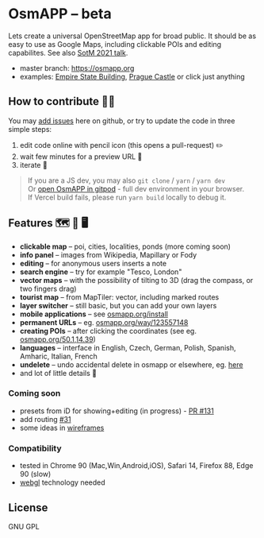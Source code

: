 # OsmAPP – beta

Lets create a universal OpenStreetMap app for broad public. It should be as easy to use as Google Maps, including clickable POIs and editing capabilites. See also [SotM 2021 talk](https://github.com/zbycz/osmapp-talk).

- master branch: https://osmapp.org
- examples: [Empire State Building](https://osmapp.org/way/34633854#17.00/40.7483/-73.9864), [Prague Castle](https://osmapp.org/relation/3312247#17.00/50.0900/14.4000) or click just anything

## How to contribute 🐱‍💻

You may [add issues](https://github.com/zbycz/osmapp/issues) here on github, or try to update the code in three simple steps:

1. edit code online with pencil icon (this opens a pull-request) ✏️
2. wait few minutes for a preview URL 💬
3. iterate 🔁

> If you are a JS dev, you may also `git clone` / `yarn` / `yarn dev` \
> Or [open OsmAPP in gitpod](https://gitpod.io/#https://github.com/zbycz/osmapp) - full dev environment in your browser. \
> If Vercel build fails, please run `yarn build` locally to debug it.

## Features 🗺 📱 🖥

* **clickable map** – poi, cities, localities, ponds (more coming soon)
* **info panel** – images from Wikipedia, Mapillary or Fody
* **editing** – for anonymous users inserts a note
* **search engine** – try for example "Tesco, London"
* **vector maps** – with the possibility of tilting to 3D (drag the compass, or two fingers drag)
* **tourist map** – from MapTiler: vector, including marked routes
* **layer switcher** – still basic, but you can add your own layers
* **mobile applications** – see [osmapp.org/install](https://osmapp.org/install)
* **permanent URLs** –  eg. [osmapp.org/way/123557148](https://osmapp.org/way/123557148)
* **creating POIs** – after clicking the coordinates (see eg. [osmapp.org/50.1,14.39](https://osmapp.org/50.1,14.39))
* **languages** – interface in English, Czech, German, Polish, Spanish, Amharic, Italian, French
* **undelete** – undo accidental delete in osmapp or elsewhere, eg. [here](https://osmapp.org/node/1219767385)
* and lot of little details 🙂

### Coming soon

- presets from iD for showing+editing (in progress) - [PR #131](https://github.com/zbycz/osmapp/pull/131)
- add routing [#31](https://github.com/zbycz/osmapp/issues/31)
- some ideas in [wireframes](https://drive.google.com/drive/folders/0B7awz2fKhg6yQ0JqTjhJRFV5aEE?resourcekey=0-NwX0M0KC3u85IGGyFonJAA&usp=sharing)

### Compatibility

- tested in Chrome 90 (Mac,Win,Android,iOS), Safari 14, Firefox 88, Edge 90 (slow)
- [webgl](https://caniuse.com/webgl) technology needed

## License

GNU GPL
